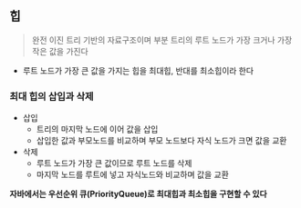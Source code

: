 ## 힙

> 완전 이진 트리 기반의 자료구조이며 부분 트리의 루트 노드가 가장 크거나 가장 작은 값을 가진다

- 루트 노드가 가장 큰 값을 가지는 힙을 최대힙, 반대를 최소힙이라 한다


### 최대 힙의 삽입과 삭제

- 삽입
  - 트리의 마지막 노드에 이어 값을 삽입
  - 삽입한 값과 부모노드를 비교하며 부모 노드보다 자식 노드가 크면 값을 교환
- 삭제
  - 루트 노드가 가장 큰 값이므로 루트 노드를 삭제
  - 마지막 노드를 루트에 넣고 자식노드와 비교하며 값을 교환


**자바에서는 우선순위 큐(PriorityQueue)로 최대힙과 최소힙을 구현할 수 있다**
